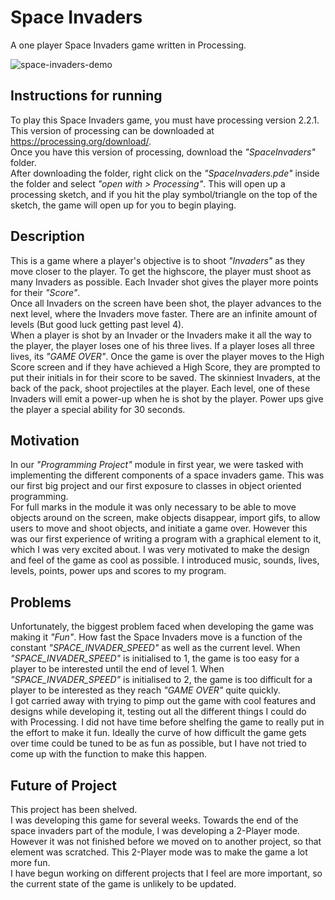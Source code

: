 # Space Invaders
A one player Space Invaders game written in Processing.

![space-invaders-demo](Screenshots/space-invaders-demo.gif)

## Instructions for running
To play this Space Invaders game, you must have processing version 2.2.1. This version of processing can be downloaded at https://processing.org/download/.  
Once you have this version of processing, download the _"SpaceInvaders"_ folder.  
After downloading the folder, right click on the _"SpaceInvaders.pde"_ inside the folder and select _"open with > Processing"_.
This will open up a processing sketch, and if you hit the play symbol/triangle on the top of the sketch, the game will open up for you to begin playing.

## Description
This is a game where a player's objective is to shoot _"Invaders"_ as they move closer to the player. To get the highscore, the player must shoot as many Invaders as possible. Each Invader shot gives the player more points for their _"Score"_.  
  Once all Invaders on the screen have been shot, the player advances to the next level, where the Invaders move faster. There are an infinite amount of levels (But good luck getting past level 4).  
  When a player is shot by an Invader or the Invaders make it all the way to the player, the player loses one of his three lives. If a player loses all three lives, its _"GAME OVER"_. Once the game is over the player moves to the High Score screen and if they have achieved a High Score, they are prompted to put their initials in for their score to be saved.
  The skinniest Invaders, at the back of the pack, shoot projectiles at the player. Each level, one of these Invaders will emit a power-up when he is shot by the player. Power ups give the player a special ability for 30 seconds.

## Motivation
In our _"Programming Project"_ module in first year, we were tasked with implementing the different components of a space invaders game. This was our first big project and our first exposure to classes in object oriented programming.  
  For full marks in the module it was only necessary to be able to move objects around on the screen, make objects disappear, import gifs, to allow users to move and shoot objects, and initiate a game over. However this was our first experience of writing a program with a graphical element to it, which I was very excited about. I was very motivated to make the design and feel of the game as cool as possible. I introduced music, sounds, lives, levels, points, power ups and scores to my program.

## Problems
Unfortunately, the biggest problem faced when developing the game was making it _"Fun"_. How fast the Space Invaders move is a function of the constant _"SPACE_INVADER_SPEED"_ as well as the current level. When _"SPACE_INVADER_SPEED"_ is initialised to 1, the game is too easy for a player to be interested until the end of level 1. When _"SPACE_INVADER_SPEED"_ is initialised to 2, the game is too difficult for a player to be interested as they reach _"GAME OVER"_ quite quickly.  
  I got carried away with trying to pimp out the game with cool features and designs while developing it, testing out all the different things I could do with Processing. I did not have time before shelfing the game to really put in the effort to make it fun. Ideally the curve of how difficult the game gets over time could be tuned to be as fun as possible, but I have not tried to come up with the function to make this happen.

## Future of Project
This project has been shelved.  
  I was developing this game for several weeks. Towards the end of the space invaders part of the module, I was developing a 2-Player mode. However it was not finished before we moved on to another project, so that element was scratched. This 2-Player mode was to make the game a lot more fun.  
  I have begun working on different projects that I feel are more important, so the current state of the game is unlikely to be updated.
  
